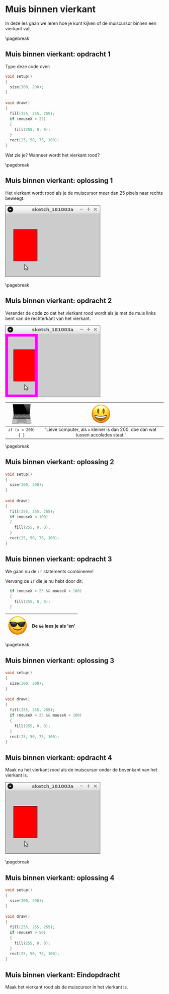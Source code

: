 # Muis binnen vierkant

In deze les gaan we leren hoe je kunt kijken of de muiscursor binnen een vierkant valt

\pagebreak

## Muis binnen vierkant: opdracht 1

Type deze code over:

```c++
void setup()
{
  size(300, 200);
}

void draw()
{
  fill(255, 255, 255);
  if (mouseX > 25)
  {
    fill(255, 0, 0);  
  }
  rect(25, 50, 75, 100);  
}
```

Wat zie je? Wanneer wordt het vierkant rood?

\pagebreak

## Muis binnen vierkant: oplossing 1

Het vierkant wordt rood als je de muiscursor 
meer dan 25 pixels naar rechts beweegt.

![](MuisBinnenVierkant1.png)

\pagebreak

## Muis binnen vierkant: opdracht 2

Verander de code zo dat het vierkant rood wordt als je met de muis
links bent van de rechterkant van het vierkant.

![](MuisBinnenVierkant2.png)

![Computer](EmojiComputer.png) | ![Smiley](EmojiSmiley.png)
:-------------:|:----------------------------------------: 
`if (x < 200) { }`|'Lieve computer, als `x` kleiner is dan 200, doe dan wat tussen accolades staat.'

\pagebreak

## Muis binnen vierkant: oplossing 2

```c++
void setup()
{
  size(300, 200);
}

void draw()
{
  fill(255, 255, 255);
  if (mouseX < 100)
  {
    fill(255, 0, 0);  
  }
  rect(25, 50, 75, 100);  
}
```

## Muis binnen vierkant: opdracht 3

We gaan nu de `if` statements combineren!

Vervang de `if` die je nu hebt door dit:

```c++
  if (mouseX > 25 && mouseX < 100)
  {
    fill(255, 0, 0);  
  }
```

![Sunglasses](EmojiSunglasses.png) | De `&&` lees je als 'en'
:-------------:|:----------------------------------------: 

\pagebreak

## Muis binnen vierkant: oplossing 3

```c++
void setup()
{
  size(300, 200);
}

void draw()
{
  fill(255, 255, 255);
  if (mouseX > 25 && mouseX < 100)
  {
    fill(255, 0, 0);  
  }
  rect(25, 50, 75, 100);  
}
```

## Muis binnen vierkant: opdracht 4

Maak nu het vierkant rood als de muiscursor onder de bovenkant van het vierkant is.

![](MuisBinnenVierkant1.png)

\pagebreak

## Muis binnen vierkant: oplossing 4

```c++
void setup()
{
  size(300, 200);
}

void draw()
{
  fill(255, 255, 255);
  if (mouseY > 50)
  {
    fill(255, 0, 0);  
  }
  rect(25, 50, 75, 100);  
}
```

## Muis binnen vierkant: Eindopdracht

Maak het vierkant rood als de muiscursor in het vierkant is.
